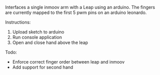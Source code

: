 Interfaces a single inmoov arm with a Leap using an arduino. The fingers are currently mapped to the first 5 pwm pins on an arduino leonardo.

Instructions:
1. Upload sketch to arduino
2. Run console application
3. Open and close hand above the leap

Todo:
- Enforce correct finger order between leap and inmoov
- Add support for second hand